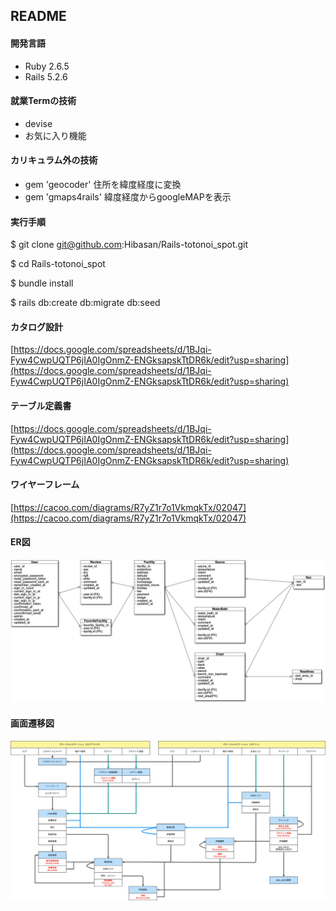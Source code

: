 ## README
#### 開発言語
- Ruby 2.6.5
- Rails 5.2.6

#### 就業Termの技術
- devise
- お気に入り機能

#### カリキュラム外の技術
- gem 'geocoder' 住所を緯度経度に変換
- gem 'gmaps4rails' 緯度経度からgoogleMAPを表示


#### 実行手順
$ git clone git@github.com:Hibasan/Rails-totonoi_spot.git

$ cd Rails-totonoi_spot

$ bundle install

$ rails db:create db:migrate db:seed

#### カタログ設計
[https://docs.google.com/spreadsheets/d/1BJqi-Fyw4CwpUQTP6jIA0IgOnmZ-ENGksapskTtDR6k/edit?usp=sharing](https://docs.google.com/spreadsheets/d/1BJqi-Fyw4CwpUQTP6jIA0IgOnmZ-ENGksapskTtDR6k/edit?usp=sharing)

#### テーブル定義書
[https://docs.google.com/spreadsheets/d/1BJqi-Fyw4CwpUQTP6jIA0IgOnmZ-ENGksapskTtDR6k/edit?usp=sharing](https://docs.google.com/spreadsheets/d/1BJqi-Fyw4CwpUQTP6jIA0IgOnmZ-ENGksapskTtDR6k/edit?usp=sharing)

#### ワイヤーフレーム
[https://cacoo.com/diagrams/R7yZ1r7o1VkmqkTx/02047](https://cacoo.com/diagrams/R7yZ1r7o1VkmqkTx/02047)

#### ER図
![ER1](./public/ER.png)

#### 画面遷移図
![画面遷移図](./public/Screen_transition_diagram.png)

